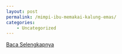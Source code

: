 ```yaml
---
layout: post
permalink: /mimpi-ibu-memakai-kalung-emas/
categories:
    - Uncategorized
---
```


[Baca Selengkapnya](/04)